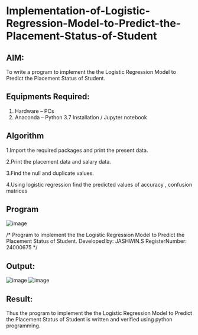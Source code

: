 # Implementation-of-Logistic-Regression-Model-to-Predict-the-Placement-Status-of-Student

## AIM:
To write a program to implement the the Logistic Regression Model to Predict the Placement Status of Student.

## Equipments Required:
1. Hardware – PCs
2. Anaconda – Python 3.7 Installation / Jupyter notebook

## Algorithm
 1.Import the required packages and print the present data.

 2.Print the placement data and salary data.

 3.Find the null and duplicate values.

 4.Using logistic regression find the predicted values of accuracy , confusion matrices

## Program
![image](https://github.com/user-attachments/assets/b6405033-3d34-4255-a359-92c7631bc0b4)


/*
Program to implement the the Logistic Regression Model to Predict the Placement Status of Student.
Developed by: JASHWIN.S
RegisterNumber: 24000675
*/

## Output:
![image](https://github.com/user-attachments/assets/438fc7f8-26fd-4562-933d-65200cd2bca2)
![image](https://github.com/user-attachments/assets/53f59722-ff36-40aa-a741-ce11c6ccd46e)




## Result:
Thus the program to implement the the Logistic Regression Model to Predict the Placement Status of Student is written and verified using python programming.
